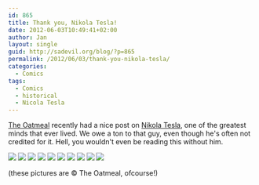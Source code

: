 ```yaml
---
id: 865
title: Thank you, Nikola Tesla!
date: 2012-06-03T10:49:41+02:00
author: Jan
layout: single
guid: http://sadevil.org/blog/?p=865
permalink: /2012/06/03/thank-you-nikola-tesla/
categories:
  - Comics
tags:
  - Comics
  - historical
  - Nicola Tesla
---
```

[The Oatmeal](http://theoatmeal.com) recently had a nice post on [Nikola Tesla](http://theoatmeal.com/comics/tesla), one of the greatest minds that ever lived. We owe a ton to that guy, even though he's often not credited for it. Hell, you wouldn't even be reading this without him.

![](/assets/images/2012/06/1.jpg) 
![](/assets/images/2012/06/2.jpg) 
![](/assets/images/2012/06/3.jpg) 
![](/assets/images/2012/06/4.jpg) 
![](/assets/images/2012/06/5.jpg) 
![](/assets/images/2012/06/6.jpg) 
![](/assets/images/2012/06/7.jpg) 
![](/assets/images/2012/06/8.jpg) 
![](/assets/images/2012/06/9.jpg) 
![](/assets/images/2012/06/10.jpg)

(these pictures are &copy; The Oatmeal, ofcourse!)